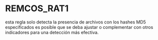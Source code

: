# REMCOS_RAT1
esta regla solo detecta la presencia de archivos con los hashes MD5 especificados
es posible que se deba ajustar o complementar con otros indicadores para una detección más efectiva.
